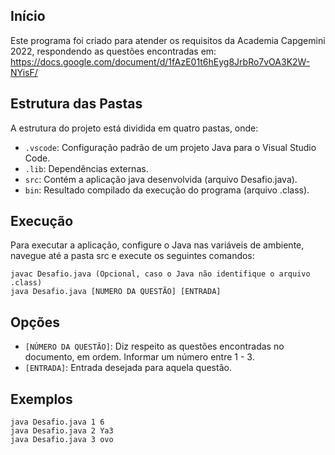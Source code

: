 ## Início

Este programa foi criado para atender os requisitos da Academia Capgemini 2022, respondendo as questões encontradas em: https://docs.google.com/document/d/1fAzE01t6hEyg8JrbRo7vOA3K2W-NYisF/

## Estrutura das Pastas

A estrutura do projeto está dividida em quatro pastas, onde:

- `.vscode`: Configuração padrão de um projeto Java para o Visual Studio Code.
- `.lib`: Dependências externas.
- `src`: Contém a aplicação java desenvolvida (arquivo Desafio.java).
- `bin`: Resultado compilado da execução do programa (arquivo .class).

## Execução

Para executar a aplicação, configure o Java nas variáveis de ambiente, navegue até a pasta src e execute os seguintes comandos:
```
javac Desafio.java (Opcional, caso o Java não identifique o arquivo .class)
java Desafio.java [NUMERO DA QUESTÃO] [ENTRADA]
```
## Opções

- `[NÚMERO DA QUESTÃO]`: Diz respeito as questões encontradas no documento, em ordem. Informar um número entre 1 - 3.
- `[ENTRADA]`: Entrada desejada para aquela questão.

## Exemplos
```
java Desafio.java 1 6
java Desafio.java 2 Ya3
java Desafio.java 3 ovo
```
